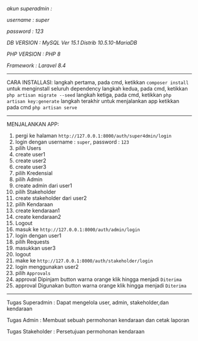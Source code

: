 *akun superadmin :*

*username : super*

*password : 123*



*DB VERSION : MySQL Ver 15.1 Distrib 10.5.10-MariaDB*

*PHP VERSION : PHP 8*

*Framework : Laravel 8.4*

---

CARA INSTALLASI:
langkah pertama, pada cmd, ketikkan `composer install` untuk menginstall seluruh dependency
langkah kedua, pada cmd, ketikkan `php artisan migrate --seed`
langkah ketiga, pada cmd, ketikkan `php artisan key:generate`
langkah terakhir untuk menjalankan app ketikkan pada cmd `php artisan serve`

---

MENJALANKAN APP:
1. pergi ke halaman `http://127.0.0.1:8000/auth/super4dmin/login`
2. login dengan username : `super`, password : `123` 
3. pilih Users
4. create user1
5. create user2
6. create user3
7. pilih Kredensial
8. pilih Admin
9. create admin dari user1
10. pilih Stakeholder
11. create stakeholder dari user2
12. pilih Kendaraan
13. create kendaraan1
14. create kendaraan2
15. Logout
16. masuk ke `http://127.0.0.1:8000/auth/admin/login`
17. login dengan user1
18. pilih Requests
19. masukkan user3
20. logout
21. make ke `http://127.0.0.1:8000/auth/stakeholder/login`
22. login menggunakan user2
23. pilih `Approvals`
24. approval Dipinjam button warna orange klik hingga menjadi `Diterima`
25. approval Digunakan button warna orange klik hingga menjadi `Diterima`

---

Tugas Superadmin :
Dapat mengelola user, admin, stakeholder,dan kendaraan

Tugas Admin :
Membuat sebuah permohonan kendaraan dan cetak laporan

Tugas Stakeholder :
Persetujuan permohonan kendaraan